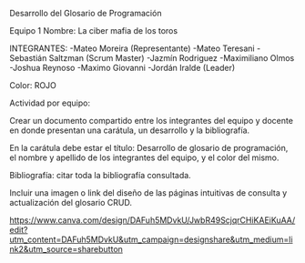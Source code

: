 Desarrollo del Glosario de Programación

Equipo 1
Nombre: La ciber mafia de los toros

INTEGRANTES:
-Mateo Moreira		(Representante)
-Mateo Teresani
-Sebastián Saltzman	(Scrum Master)
-Jazmín Rodriguez
-Maximiliano Olmos
-Joshua Reynoso
-Maximo Giovanni
-Jordán Iralde		(Leader)

Color: ROJO

Actividad por equipo:

Crear un documento compartido entre los integrantes del equipo y docente en donde presentan una carátula, un desarrollo y la bibliografía.

En la carátula debe estar el título: Desarrollo de glosario de programación, el nombre y apellido de los integrantes del equipo, y el color del mismo.

Bibliografía: citar toda la bibliografía consultada.

Incluir una imagen o link del diseño de las páginas intuitivas de consulta y actualización del glosario CRUD.

https://www.canva.com/design/DAFuh5MDvkU/JwbR49ScjqrCHiKAEiKuAA/edit?utm_content=DAFuh5MDvkU&utm_campaign=designshare&utm_medium=link2&utm_source=sharebutton

